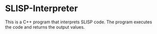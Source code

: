 # SLISP-Interpreter
This is a C++ program that interprets SLISP code. The program executes the code and returns the output values.
